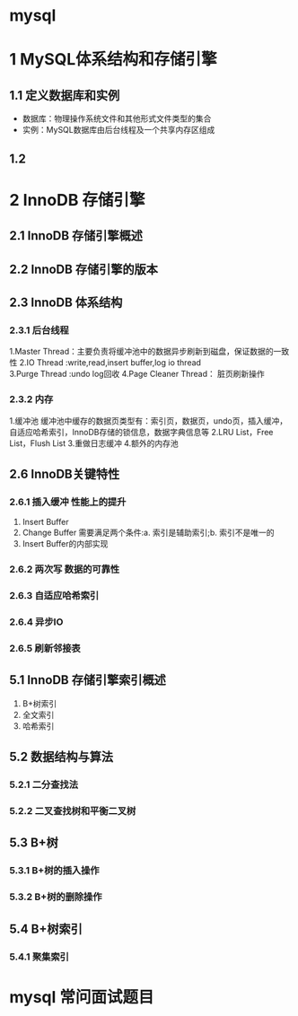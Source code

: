 # mysql

# 1 MySQL体系结构和存储引擎
## 1.1 定义数据库和实例
* 数据库：物理操作系统文件和其他形式文件类型的集合
* 实例：MySQL数据库由后台线程及一个共享内存区组成

## 1.2 

# 2 InnoDB 存储引擎
## 2.1 InnoDB 存储引擎概述

## 2.2 InnoDB 存储引擎的版本

## 2.3 InnoDB 体系结构
### 2.3.1 后台线程
1.Master Thread：主要负责将缓冲池中的数据异步刷新到磁盘，保证数据的一致性 
2.IO Thread     :write,read,insert buffer,log io thread     
3.Purge Thread  :undo log回收
4.Page Cleaner Thread： 脏页刷新操作

### 2.3.2 内存
1.缓冲池 缓冲池中缓存的数据页类型有：索引页，数据页，undo页，插入缓冲，自适应哈希索引，InnoDB存储的锁信息，数据字典信息等
2.LRU List，Free List，Flush List
3.重做日志缓冲
4.额外的内存池

## 2.6 InnoDB关键特性
### 2.6.1 插入缓冲 性能上的提升
1. Insert Buffer
2. Change Buffer
需要满足两个条件:a. 索引是辅助索引;b. 索引不是唯一的
3. Insert Buffer的内部实现


### 2.6.2 两次写 数据的可靠性

### 2.6.3 自适应哈希索引
### 2.6.4 异步IO
### 2.6.5 刷新邻接表

## 5.1 InnoDB 存储引擎索引概述
1. B+树索引
2. 全文索引
3. 哈希索引

## 5.2 数据结构与算法
### 5.2.1 二分查找法
### 5.2.2 二叉查找树和平衡二叉树

## 5.3 B+树
### 5.3.1 B+树的插入操作
### 5.3.2 B+树的删除操作
## 5.4 B+树索引
### 5.4.1 聚集索引


# mysql 常问面试题目